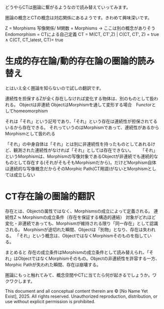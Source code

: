 どうやらCTは圏論に繋がるようなので読み替えていってみます。

圏論の概念とCTの概念は対応関係にあるようです。きわめて興味深いです。

Z = Morphisms
写像関係/ M関数 = Morphisms → ここは別の概念がありそう
Endomorphism = CTによる自己定義
CT = M(CT, CT′,Z) | C(CT, CT′, Z) = true ∧ C(CT, CT_latest, CT)= true

# 生成的存在論/動的存在論の圏論的読み替え


とはいえ全く圏論を知らないので試しの翻訳です。

連続性を担保するZが全く存在しなければ変化する物体は、別のものとして扱われる。
Objectは非連続 ObjectはMorphismを通して変形する場合　Functorとしてhomeomorphism

それは「それ」という記号であり、「それ」という存在は連続性が担保されてるいるから存在できる。
それっていうのはMorphismであって、連続性があるからMorphismとして扱われる

「それ」の中身自体は「それ」とは別に非連続性を持ったものとしてあれるけど、観測された連続性がなければ「それ」としては存在できない。 　
「それ」というMorphismは、Morphismの写像対象であるObjectが非連続でも連続的なものとして存在する(それがそもそもMorphismだから)。だけどMorphism自体は連続的な写像概念だからそのMorphic Path(CT用語)がないとMorphismとしては成立しない

# CT存在論の圏論的翻訳

存在とは、Objectの属性ではなく、Morphismsの成立によって定義される。
連続性Z ≒ Morphismの成立条件（存在を保証する構造的連結）
対象がどれほど変化・非連続であっても、Morphismが維持される限り「同一存在」として認識される。
Morphismが途切れた瞬間、Objectは「別物」となり、存在は失われる。
「それ」という概念は、ObjectではなくMorphismそのものを指している。

まとめると
存在の成立条件はMorphismの成立条件として読み替えられ、「それ」はObjectではなくMorphismそのもの。Objectの非連続性を許容する一方、Morphic Pathが失われた瞬間、存在は崩壊する。


圏論にもっと触れてみて、概念空間やCTに当てたら何が起きるでしょうか。ワクワクします。

This document and all conceptual content therein are © [No Name Yet Exist], 2025. All rights reserved. Unauthorized reproduction, distribution, or use without explicit permission is prohibited.